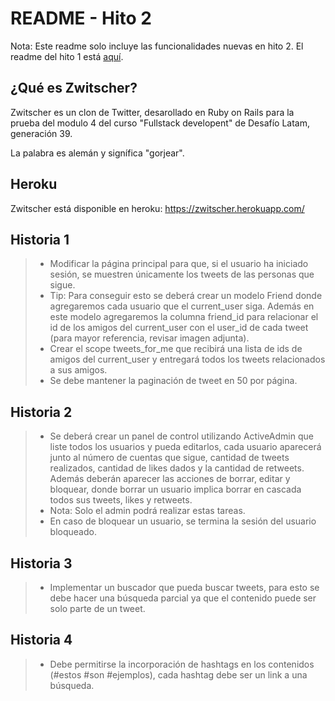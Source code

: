 # README - Hito 2

Nota: Este readme solo incluye las funcionalidades nuevas en hito 2. El readme del hito 1 está [aquí](../blob/v0.1/README.md).

## ¿Qué es Zwitscher?
Zwitscher es un clon de Twitter, desarollado en Ruby on Rails para la prueba del modulo 4 del curso "Fullstack developent" de Desafío Latam, generación 39.

La palabra es alemán y signífica "gorjear".

## Heroku
Zwitscher está disponible en heroku: https://zwitscher.herokuapp.com/

## Historia 1

> * Modificar la página principal para que, si el usuario ha iniciado sesión, se muestren únicamente los tweets de las personas que sigue.
> * Tip: Para conseguir esto se deberá crear un modelo Friend donde agregaremos cada usuario que el current_user siga. Además en este modelo agregaremos la columna friend_id para relacionar el id de los amigos del current_user con el user_id de cada tweet (para mayor referencia, revisar imagen adjunta).
> * Crear el scope tweets_for_me que recibirá una lista de ids de amigos del current_user y entregará todos los tweets relacionados a sus amigos.
> * Se debe mantener la paginación de tweet en 50 por página.

## Historia 2

> * Se deberá crear un panel de control utilizando ActiveAdmin que liste todos los usuarios y pueda editarlos, cada usuario aparecerá junto al número de cuentas que sigue, cantidad de tweets realizados, cantidad de likes dados y la cantidad de retweets. Además deberán aparecer las acciones de borrar, editar y bloquear, donde borrar un usuario implica borrar en cascada todos sus tweets, likes y retweets.
> * Nota: Solo el admin podrá realizar estas tareas.
> * En caso de bloquear un usuario, se termina la sesión del usuario bloqueado.

## Historia 3

> * Implementar un buscador que pueda buscar tweets, para esto se debe hacer una búsqueda parcial ya que el contenido puede ser solo parte de un tweet.

## Historia 4

> * Debe permitirse la incorporación de hashtags en los contenidos (#estos #son #ejemplos), cada hashtag debe ser un link a una búsqueda.
